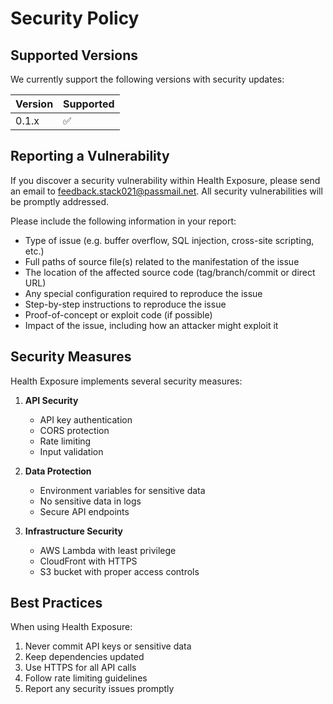 # Security Policy

## Supported Versions

We currently support the following versions with security updates:

| Version | Supported          |
| ------- | ------------------ |
| 0.1.x   | :white_check_mark: |

## Reporting a Vulnerability

If you discover a security vulnerability within Health Exposure, please send an email to feedback.stack021@passmail.net. All security vulnerabilities will be promptly addressed.

Please include the following information in your report:
- Type of issue (e.g. buffer overflow, SQL injection, cross-site scripting, etc.)
- Full paths of source file(s) related to the manifestation of the issue
- The location of the affected source code (tag/branch/commit or direct URL)
- Any special configuration required to reproduce the issue
- Step-by-step instructions to reproduce the issue
- Proof-of-concept or exploit code (if possible)
- Impact of the issue, including how an attacker might exploit it

## Security Measures

Health Exposure implements several security measures:

1. **API Security**
   - API key authentication
   - CORS protection
   - Rate limiting
   - Input validation

2. **Data Protection**
   - Environment variables for sensitive data
   - No sensitive data in logs
   - Secure API endpoints

3. **Infrastructure Security**
   - AWS Lambda with least privilege
   - CloudFront with HTTPS
   - S3 bucket with proper access controls

## Best Practices

When using Health Exposure:

1. Never commit API keys or sensitive data
2. Keep dependencies updated
3. Use HTTPS for all API calls
4. Follow rate limiting guidelines
5. Report any security issues promptly 